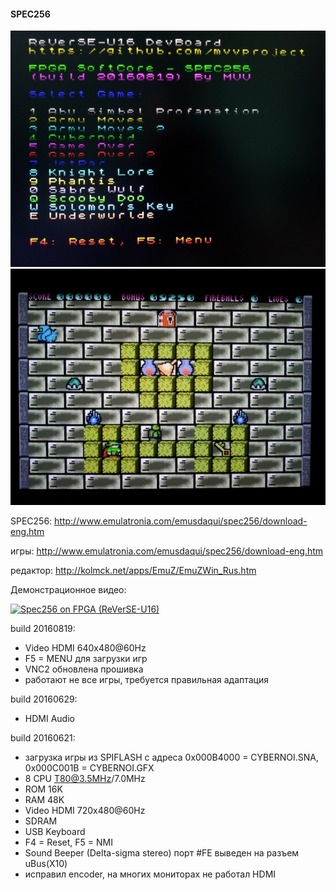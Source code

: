 #### SPEC256
![image](pic1.jpg) ![image](pic2.jpg)

SPEC256: http://www.emulatronia.com/emusdaqui/spec256/download-eng.htm

игры: http://www.emulatronia.com/emusdaqui/spec256/download-eng.htm

редактор: http://kolmck.net/apps/EmuZ/EmuZWin_Rus.htm

Демонстрационное видео:

[![Spec256 on FPGA (ReVerSE-U16)](http://img.youtube.com/vi/0wNCMqNwaIU/0.jpg)](http://www.youtube.com/watch?feature=player_embedded&v=0wNCMqNwaIU)

build 20160819:
- Video HDMI 640x480@60Hz
- F5 = MENU для загрузки игр
- VNC2 обновлена прошивка
- работают не все игры, требуется правильная адаптация

build 20160629:
- HDMI Audio

build 20160621:
- загрузка игры из SPIFLASH с адреса 0x000B4000 = CYBERNOI.SNA, 0x000C001B = CYBERNOI.GFX
- 8 CPU T80@3.5MHz/7.0MHz
- ROM 16K
- RAM 48K
- Video HDMI 720x480@60Hz
- SDRAM
- USB Keyboard
- F4 = Reset, F5 = NMI
- Sound Beeper (Delta-sigma stereo) порт #FE выведен на разъем uBus(X10)
- исправил encoder, на многих мониторах не работал HDMI
